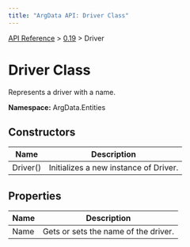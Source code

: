 ```yaml
---
title: "ArgData API: Driver Class"
---
```


[API Reference](/argdata/api/) &gt; [0.19](/argdata/api/0.19/) &gt; Driver

# Driver Class

Represents a driver with a name.

**Namespace:** ArgData.Entities

## Constructors

<table class="table table-bordered table-striped ">
<thead>
  <tr>
    <th>Name</th>
    <th>Description</th>
  </tr>
</thead>
<tbody>
  <tr>
    <td>Driver()</td>
    <td>Initializes a new instance of Driver.</td>
  </tr>
</tbody>
</table>


## Properties

<table class="table table-bordered table-striped ">
<thead>
  <tr>
    <th>Name</th>
    <th>Description</th>
  </tr>
</thead>
<tbody>
  <tr>
    <td>Name</td>
    <td>Gets or sets the name of the driver.</td>
  </tr>
</tbody>
</table>


